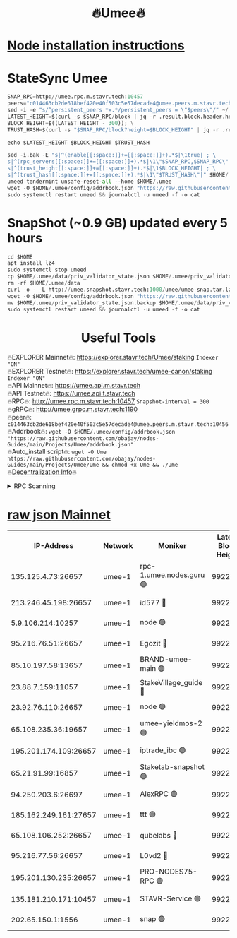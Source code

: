 <h1 align="center"> 🔥Umee🔥</h1>


[Node installation instructions](https://github.com/obajay/nodes-Guides/tree/main/Projects/Umee)
=
# StateSync Umee
```python
SNAP_RPC=http://umee.rpc.m.stavr.tech:10457
peers="c014463cb2de618bef420e40f503c5e57decade4@umee.peers.m.stavr.tech:10456"
sed -i -e "s/^persistent_peers *=.*/persistent_peers = \"$peers\"/" ~/.umee/config/config.toml
LATEST_HEIGHT=$(curl -s $SNAP_RPC/block | jq -r .result.block.header.height); \
BLOCK_HEIGHT=$((LATEST_HEIGHT - 300)); \
TRUST_HASH=$(curl -s "$SNAP_RPC/block?height=$BLOCK_HEIGHT" | jq -r .result.block_id.hash)

echo $LATEST_HEIGHT $BLOCK_HEIGHT $TRUST_HASH

sed -i.bak -E "s|^(enable[[:space:]]+=[[:space:]]+).*$|\1true| ; \
s|^(rpc_servers[[:space:]]+=[[:space:]]+).*$|\1\"$SNAP_RPC,$SNAP_RPC\"| ; \
s|^(trust_height[[:space:]]+=[[:space:]]+).*$|\1$BLOCK_HEIGHT| ; \
s|^(trust_hash[[:space:]]+=[[:space:]]+).*$|\1\"$TRUST_HASH\"|" $HOME/.umee/config/config.toml
umeed tendermint unsafe-reset-all --home $HOME/.umee
wget -O $HOME/.umee/config/addrbook.json "https://raw.githubusercontent.com/obajay/nodes-Guides/main/Projects/Umee/addrbook.json"
sudo systemctl restart umeed && journalctl -u umeed -f -o cat
```
# SnapShot (~0.9 GB) updated every 5 hours
```python
cd $HOME
apt install lz4
sudo systemctl stop umeed
cp $HOME/.umee/data/priv_validator_state.json $HOME/.umee/priv_validator_state.json.backup
rm -rf $HOME/.umee/data
curl -o - -L http://umee.snapshot.stavr.tech:1000/umee/umee-snap.tar.lz4 | lz4 -c -d - | tar -x -C $HOME/.umee --strip-components 2
wget -O $HOME/.umee/config/addrbook.json "https://raw.githubusercontent.com/obajay/nodes-Guides/main/Projects/Umee/addrbook.json"
mv $HOME/.umee/priv_validator_state.json.backup $HOME/.umee/data/priv_validator_state.json
sudo systemctl restart umeed && journalctl -u umeed -f -o cat
```
 <h1 align="center"> Useful Tools</h1>

🔥EXPLORER Mainnet🔥:      https://explorer.stavr.tech/Umee/staking             `Indexer "ON"` \
🔥EXPLORER Testnet🔥:        https://explorer.stavr.tech/umee-canon/staking      `Indexer "ON"` \
🔥API Mainnet🔥:                   https://umee.api.m.stavr.tech \
🔥API Testnet🔥:                     https://umee.api.t.stavr.tech \
🔥RPC🔥:                                   http://umee.rpc.m.stavr.tech:10457                     `Snapshot-interval = 300` \
🔥gRPC🔥:                              http://umee.grpc.m.stavr.tech:1190 \
🔥peer🔥:                     `c014463cb2de618bef420e40f503c5e57decade4@umee.peers.m.stavr.tech:10456` \
🔥Addrbook🔥:    ```wget -O $HOME/.umee/config/addrbook.json "https://raw.githubusercontent.com/obajay/nodes-Guides/main/Projects/Umee/addrbook.json"``` \
🔥Auto_install script🔥: ```wget -O Ume https://raw.githubusercontent.com/obajay/nodes-Guides/main/Projects/Umee/Ume && chmod +x Ume && ./Ume``` \
🔥[Decentralization Info](https://github.com/obajay/StateSync-snapshots/tree/main/Projects/Umee/Decentralization)🔥

<details>
<summary>RPC Scanning</summary>

<h2 align="center"> We scan nodes in real time every 4 hours. And we provide the final result of RPC endpoints.
We cannot influence the operation of these nodes in any way. </h2>


```python
If Voting Power is higher than 0 --> then the Node is a validator of the network and may be subject to attack and be a potential threat to the chain.
```
```python
We marked such validators with a red symbol
```

</details>

[raw json Mainnet](https://rpc-check.umeem.stavr.tech/umeem/rpc-umeem-result.json)
=



<table><tr><th>IP-Address</th><th>Network</th><th>Moniker</th><th>Latest Block Height</th><th>Earliest Block Height</th><th>Catching Up</th><th>Tx Index</th><th>Voting Power</th><th>Scan Time</th></tr><tr><td>135.125.4.73:26657</td><td>umee-1</td><td>rpc-1.umee.nodes.guru 🟢</td><td>9922757</td><td>5167386</td><td>False</td><td>on</td><td>0</td><td>2023-12-31T06:02:57.486599206UTC</td></tr><tr><td>213.246.45.198:26657</td><td>umee-1</td><td>id577 🔴</td><td>9922741</td><td>7100001</td><td>False</td><td>on</td><td>35108349</td><td>2023-12-31T06:01:24.895894011UTC</td></tr><tr><td>5.9.106.214:10257</td><td>umee-1</td><td>node 🟢</td><td>9922751</td><td>7942001</td><td>False</td><td>on</td><td>0</td><td>2023-12-31T06:02:26.021754753UTC</td></tr><tr><td>95.216.76.51:26657</td><td>umee-1</td><td>Egozit 🔴</td><td>9922757</td><td>8262001</td><td>False</td><td>off</td><td>38104011</td><td>2023-12-31T06:02:57.105798061UTC</td></tr><tr><td>85.10.197.58:13657</td><td>umee-1</td><td>BRAND-umee-main 🟢</td><td>9922744</td><td>8427832</td><td>False</td><td>on</td><td>0</td><td>2023-12-31T06:01:41.950949625UTC</td></tr><tr><td>23.88.7.159:11057</td><td>umee-1</td><td>StakeVillage_guide 🔴</td><td>9922750</td><td>9137726</td><td>False</td><td>on</td><td>1412285</td><td>2023-12-31T06:02:18.435396955UTC</td></tr><tr><td>23.92.76.110:26657</td><td>umee-1</td><td>node 🟢</td><td>9922764</td><td>9468001</td><td>False</td><td>on</td><td>0</td><td>2023-12-31T06:03:38.097100329UTC</td></tr><tr><td>65.108.235.36:19657</td><td>umee-1</td><td>umee-yieldmos-2 🟢</td><td>9922734</td><td>9575548</td><td>False</td><td>on</td><td>0</td><td>2023-12-31T06:00:43.623605145UTC</td></tr><tr><td>195.201.174.109:26657</td><td>umee-1</td><td>iptrade_ibc 🟢</td><td>9922745</td><td>9686001</td><td>False</td><td>on</td><td>0</td><td>2023-12-31T06:01:50.849530008UTC</td></tr><tr><td>65.21.91.99:16857</td><td>umee-1</td><td>Staketab-snapshot 🟢</td><td>9922746</td><td>9721001</td><td>False</td><td>off</td><td>0</td><td>2023-12-31T06:01:53.311515454UTC</td></tr><tr><td>94.250.203.6:26697</td><td>umee-1</td><td>AlexRPC 🟢</td><td>9922743</td><td>9722001</td><td>False</td><td>on</td><td>0</td><td>2023-12-31T06:01:37.602645046UTC</td></tr><tr><td>185.162.249.161:27657</td><td>umee-1</td><td>ttt 🟢</td><td>9922749</td><td>9733423</td><td>False</td><td>on</td><td>0</td><td>2023-12-31T06:02:11.952002455UTC</td></tr><tr><td>65.108.106.252:26657</td><td>umee-1</td><td>qubelabs 🔴</td><td>9922744</td><td>9761001</td><td>False</td><td>on</td><td>36585047</td><td>2023-12-31T06:01:42.379255383UTC</td></tr><tr><td>95.216.77.56:26657</td><td>umee-1</td><td>L0vd2 🔴</td><td>9922760</td><td>9822760</td><td>False</td><td>off</td><td>37242022</td><td>2023-12-31T06:03:14.560923693UTC</td></tr><tr><td>195.201.130.235:26657</td><td>umee-1</td><td>PRO-NODES75-RPC 🟢</td><td>9922750</td><td>9851444</td><td>False</td><td>on</td><td>0</td><td>2023-12-31T06:02:20.754234312UTC</td></tr><tr><td>135.181.210.171:10457</td><td>umee-1</td><td>STAVR-Service 🟢</td><td>9922758</td><td>9916801</td><td>False</td><td>on</td><td>0</td><td>2023-12-31T06:03:03.941210693UTC</td></tr><tr><td>202.65.150.1:1556</td><td>umee-1</td><td>snap 🟢</td><td>9922751</td><td>9919031</td><td>False</td><td>on</td><td>0</td><td>2023-12-31T06:02:21.629194972UTC</td></tr></table>
